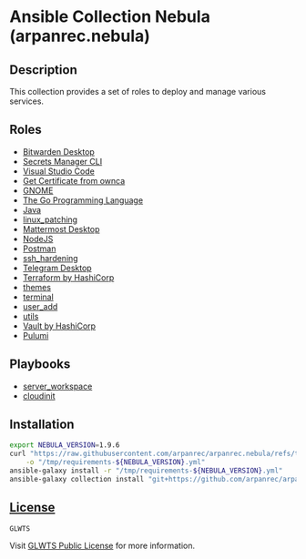 # Ansible Collection Nebula (arpanrec.nebula)

## Description

This collection provides a set of roles to deploy and manage various services.

## Roles

- [Bitwarden Desktop](/roles/bitwarden_desktop/README.md)
- [Secrets Manager CLI](/roles/bws/README.md)
- [Visual Studio Code](/roles/code/README.md)
- [Get Certificate from ownca](/roles/get_certificate_ownca/README.md)
- [GNOME](/roles/gnome/README.md)
- [The Go Programming Language](/roles/go/README.md)
- [Java](/roles/java/README.md)
- [linux_patching](/roles/linux_patching/README.md)
- [Mattermost Desktop](/roles/mattermost_desktop/README.md)
- [NodeJS](/roles/nodejs/README.md)
- [Postman](/roles/postman/README.md)
- [ssh_hardening](/roles/ssh_hardening/README.md)
- [Telegram Desktop](/roles/telegram_desktop/README.md)
- [Terraform by HashiCorp](/roles/terraform/README.md)
- [themes](/roles/themes/README.md)
- [terminal](/roles/terminal/README.md)
- [user_add](/roles/user_add/README.md)
- [utils](/roles/utils/README.md)
- [Vault by HashiCorp](/roles/vault/README.md)
- [Pulumi](/roles/pulumi/README.md)

## Playbooks

- [server_workspace](/playbooks/server_workspace.md)
- [cloudinit](/playbooks/cloudinit.md)

## Installation

```bash
export NEBULA_VERSION=1.9.6
curl "https://raw.githubusercontent.com/arpanrec/arpanrec.nebula/refs/tags/${NEBULA_VERSION}/requirements.yml" \
    -o "/tmp/requirements-${NEBULA_VERSION}.yml"
ansible-galaxy install -r "/tmp/requirements-${NEBULA_VERSION}.yml"
ansible-galaxy collection install "git+https://github.com/arpanrec/arpanrec.nebula.git,${NEBULA_VERSION}"
```

## [License](LICENSE)

`GLWTS`

Visit [GLWTS Public License](https://raw.githubusercontent.com/me-shaon/GLWTPL/master/NSFW_LICENSE) for more information.
